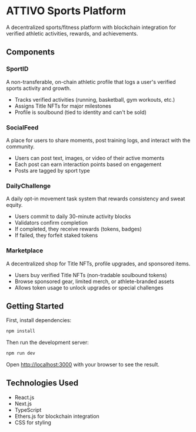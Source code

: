 # ATTIVO Sports Platform

A decentralized sports/fitness platform with blockchain integration for verified athletic activities, rewards, and achievements.

## Components

### SportID
A non-transferable, on-chain athletic profile that logs a user's verified sports activity and growth.
- Tracks verified activities (running, basketball, gym workouts, etc.)
- Assigns Title NFTs for major milestones
- Profile is soulbound (tied to identity and can't be sold)

### SocialFeed
A place for users to share moments, post training logs, and interact with the community.
- Users can post text, images, or video of their active moments
- Each post can earn interaction points based on engagement
- Posts are tagged by sport type

### DailyChallenge
A daily opt-in movement task system that rewards consistency and sweat equity.
- Users commit to daily 30-minute activity blocks
- Validators confirm completion
- If completed, they receive rewards (tokens, badges)
- If failed, they forfeit staked tokens

### Marketplace
A decentralized shop for Title NFTs, profile upgrades, and sponsored items.
- Users buy verified Title NFTs (non-tradable soulbound tokens)
- Browse sponsored gear, limited merch, or athlete-branded assets
- Allows token usage to unlock upgrades or special challenges

## Getting Started

First, install dependencies:

```bash
npm install
```

Then run the development server:

```bash
npm run dev
```

Open [http://localhost:3000](http://localhost:3000) with your browser to see the result.

## Technologies Used

- React.js
- Next.js
- TypeScript
- Ethers.js for blockchain integration
- CSS for styling 